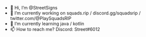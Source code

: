 - 👋 Hi, I’m @StreetSigns
- 👀 I’m currently working on squads.rip / discord.gg/squadsrip / twitter.com/@PlaySquadsRIP
- 🌱 I’m currently learning java / kotlin
- 📫 How to reach me? Discord: Street#6012
